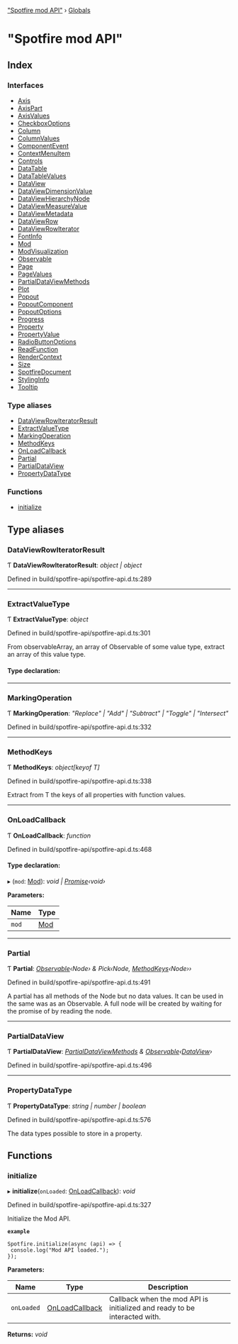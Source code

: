 ["Spotfire mod API"](README.md) › [Globals](globals.md)

# "Spotfire mod API"

## Index

### Interfaces

* [Axis](interfaces/axis.md)
* [AxisPart](interfaces/axispart.md)
* [AxisValues](interfaces/axisvalues.md)
* [CheckboxOptions](interfaces/checkboxoptions.md)
* [Column](interfaces/column.md)
* [ColumnValues](interfaces/columnvalues.md)
* [ComponentEvent](interfaces/componentevent.md)
* [ContextMenuItem](interfaces/contextmenuitem.md)
* [Controls](interfaces/controls.md)
* [DataTable](interfaces/datatable.md)
* [DataTableValues](interfaces/datatablevalues.md)
* [DataView](interfaces/dataview.md)
* [DataViewDimensionValue](interfaces/dataviewdimensionvalue.md)
* [DataViewHierarchyNode](interfaces/dataviewhierarchynode.md)
* [DataViewMeasureValue](interfaces/dataviewmeasurevalue.md)
* [DataViewMetadata](interfaces/dataviewmetadata.md)
* [DataViewRow](interfaces/dataviewrow.md)
* [DataViewRowIterator](interfaces/dataviewrowiterator.md)
* [FontInfo](interfaces/fontinfo.md)
* [Mod](interfaces/mod.md)
* [ModVisualization](interfaces/modvisualization.md)
* [Observable](interfaces/observable.md)
* [Page](interfaces/page.md)
* [PageValues](interfaces/pagevalues.md)
* [PartialDataViewMethods](interfaces/partialdataviewmethods.md)
* [Plot](interfaces/plot.md)
* [Popout](interfaces/popout.md)
* [PopoutComponent](interfaces/popoutcomponent.md)
* [PopoutOptions](interfaces/popoutoptions.md)
* [Progress](interfaces/progress.md)
* [Property](interfaces/property.md)
* [PropertyValue](interfaces/propertyvalue.md)
* [RadioButtonOptions](interfaces/radiobuttonoptions.md)
* [ReadFunction](interfaces/readfunction.md)
* [RenderContext](interfaces/rendercontext.md)
* [Size](interfaces/size.md)
* [SpotfireDocument](interfaces/spotfiredocument.md)
* [StylingInfo](interfaces/stylinginfo.md)
* [Tooltip](interfaces/tooltip.md)

### Type aliases

* [DataViewRowIteratorResult](globals.md#dataviewrowiteratorresult)
* [ExtractValueType](globals.md#extractvaluetype)
* [MarkingOperation](globals.md#markingoperation)
* [MethodKeys](globals.md#methodkeys)
* [OnLoadCallback](globals.md#onloadcallback)
* [Partial](globals.md#partial)
* [PartialDataView](globals.md#partialdataview)
* [PropertyDataType](globals.md#propertydatatype)

### Functions

* [initialize](globals.md#initialize)

## Type aliases

###  DataViewRowIteratorResult

Ƭ **DataViewRowIteratorResult**: *object | object*

Defined in build/spotfire-api/spotfire-api.d.ts:289

___

###  ExtractValueType

Ƭ **ExtractValueType**: *object*

Defined in build/spotfire-api/spotfire-api.d.ts:301

From observableArray, an array of Observable of some value type, extract an array of this value type.

#### Type declaration:

___

###  MarkingOperation

Ƭ **MarkingOperation**: *"Replace" | "Add" | "Subtract" | "Toggle" | "Intersect"*

Defined in build/spotfire-api/spotfire-api.d.ts:332

___

###  MethodKeys

Ƭ **MethodKeys**: *object[keyof T]*

Defined in build/spotfire-api/spotfire-api.d.ts:338

Extract from T the keys of all properties with function values.

___

###  OnLoadCallback

Ƭ **OnLoadCallback**: *function*

Defined in build/spotfire-api/spotfire-api.d.ts:468

#### Type declaration:

▸ (`mod`: [Mod](interfaces/mod.md)): *void | [Promise](interfaces/observable.md#promise)‹void›*

**Parameters:**

Name | Type |
------ | ------ |
`mod` | [Mod](interfaces/mod.md) |

___

###  Partial

Ƭ **Partial**: *[Observable](interfaces/observable.md)‹Node› & Pick‹Node, [MethodKeys](globals.md#methodkeys)‹Node››*

Defined in build/spotfire-api/spotfire-api.d.ts:491

A partial has all methods of the Node but no data values. It can be used in the same was as an Observable.
A full node will be created by waiting for the promise of by reading the node.

___

###  PartialDataView

Ƭ **PartialDataView**: *[PartialDataViewMethods](interfaces/partialdataviewmethods.md) & [Observable](interfaces/observable.md)‹[DataView](interfaces/dataview.md)›*

Defined in build/spotfire-api/spotfire-api.d.ts:496

___

###  PropertyDataType

Ƭ **PropertyDataType**: *string | number | boolean*

Defined in build/spotfire-api/spotfire-api.d.ts:576

The data types possible to store in a property.

## Functions

###  initialize

▸ **initialize**(`onLoaded`: [OnLoadCallback](globals.md#onloadcallback)): *void*

Defined in build/spotfire-api/spotfire-api.d.ts:327

Initialize the Mod API.

**`example`** 
```
Spotfire.initialize(async (api) => {
 console.log("Mod API loaded.");
});
```

**Parameters:**

Name | Type | Description |
------ | ------ | ------ |
`onLoaded` | [OnLoadCallback](globals.md#onloadcallback) | Callback when the mod API is initialized and ready to be interacted with.  |

**Returns:** *void*
